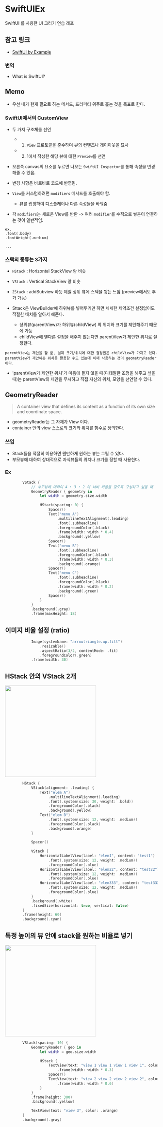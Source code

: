 # SwiftUIEx
SwiftUI 를 사용한 UI 그리기 연습 레포

## 참고 링크
- [SwiftUI by Example](https://www.hackingwithswift.com/quick-start/swiftui)

### 번역
- What is SwiftUI?

## Memo

- 우선 내가 현재 필요로 하는 메서드, 프러퍼티 위주로 훑는 것을 목표로 한다. 

### SwiftUI에서의 CustomView
- 두 가지 구조체를 선언
    - 1) `View` 프로토콜을 준수하며 뷰의 컨텐츠나 레이아웃을 묘사
    - 2) 1에서 작성한 해당 뷰에 대한 `Preview`를 선언
 - 오른쪽 canvas의 요소를 누르면 나오는 `SwiftUI Inspector`를 통해 속성을 변경해줄 수 있음.
 - 변경 사항은 바로바로 코드에 반영됨.

 - `View`를 커스텀하려면 `modifiers` 메서드를 호출해야 함.
    - 뷰를 랩핑하여 디스플레이나 다른 속성들을 바꿔줌
 
 - 각 `modifiers`는 새로운 View를 반환 -> 여러 `modifier`를 수직으로 쌓듣이 연결하는 것이 일반적임.
```
ex. 
.font(.body)
.fontWeight(.medium) 

...
```

### 스택의 종류는 3가지
 - `HStack` : Horizontal StackView 랑 비슷
 - `VStack` : Vertical StackView 랑 비슷
 - `ZStack` : addSubview 하듯 제일 상위 뷰에 스택을 쌓는 느낌
 (preview에서도 추가 가능)

- Sttack은 ViewBuilder에 하위뷰를 넣어두기만 하면 세세한 제약조건 설정없이도 적절한 배치를 알아서 해준다.
    - 상위뷰(parentView)가 하위뷰(childView) 의 위치와 크기를 제안해주기 때문에 가능
    - childView에 별다른 설정을 해주지 않는다면 parentView가 제안한 위치로 설정한다.
```
parentView는 제안을 할 뿐, 실제 크기/위치에 대한 결정권은 childView가 가지고 있다.
parentView가 제안해준 위치를 활용할 수도 있는데 이때 사용하는 것이 geometryReader이다.
```

- 'parentView가 제안한 위치'가 마음에 들지 않을 때(디테일한 조정을 해주고 싶을 때)는 parentView의 제안을 무시하고 직접 자신의 위치, 모양을 선언할 수 있다.

## GeometryReader
> A container view that defines its content as a function of its own size and coordinate space.

- geometryReader는 그 자체가 View 이다.
- container 안의 view 스스로의 크기와 위치를 함수로 정의한다.

### 쓰임
- Stack들을 적절히 이용하면 웬만하게 원하는 뷰는 그릴 수 있다.
- 부모뷰에 대하여 상대적으로 자식뷰들의 위치나 크기를 정할 때 사용한다.

### Ex
```swift
        VStack {
            // 부모뷰에 대하여 4 : 3 : 2 의 너비 비율을 갖도록 구성하고 싶을 때
            GeometryReader { geometry in
                let width = geometry.size.width
                
                HStack(spacing: 0) {
                    Spacer()
                    Text("menu A")
                        .multilineTextAlignment(.leading)
                        .font(.subheadline)
                        .foregroundColor(.black)
                        .frame(width: width * 0.4)
                        .background(.yellow)
                    Spacer()
                    Text("menu B")
                        .font(.subheadline)
                        .foregroundColor(.black)
                        .frame(width: width * 0.3)
                        .background(.orange)
                    Spacer()
                    Text("menu C")
                        .font(.subheadline)
                        .foregroundColor(.black)
                        .frame(width: width * 0.2)
                        .background(.green)
                    Spacer()
                }
            }
            .background(.gray)
            .frame(maxHeight: 18)
```

## 이미지 비율 설정 (ratio)
```swift
            Image(systemName: "arrowtriangle.up.fill")
                .resizable()
                .aspectRatio(3/2, contentMode: .fit)
                .foregroundColor(.green)
            .frame(width: 30)
```

## HStack 안의 VStack 2개
<img width="300" src="https://user-images.githubusercontent.com/59866819/191177529-f9e99b83-cb8c-4b6b-acb6-844415c83fbf.png">

```swift
        HStack {
            VStack(alignment: .leading) {
                Text("elem A")
                    .multilineTextAlignment(.leading)
                    .font(.system(size: 30, weight: .bold))
                    .foregroundColor(.black)
                    .background(.yellow)
                Text("elem B")
                    .font(.system(size: 12, weight: .medium))
                    .foregroundColor(.black)
                    .background(.orange)
            }
            
            Spacer()
            
            VStack {
                HorizontalLabelView(label: "elem1", content: "test1")
                    .font(.system(size: 12, weight: .medium))
                    .foregroundColor(.blue)
                HorizontalLabelView(label: "elem22", content: "test22")
                    .font(.system(size: 12, weight: .medium))
                    .foregroundColor(.blue)
                HorizontalLabelView(label: "elem333", content: "test3333")
                    .font(.system(size: 12, weight: .medium))
                    .foregroundColor(.blue)
            }
            .background(.white)
            .fixedSize(horizontal: true, vertical: false)
        }
        .frame(height: 60)
        .background(.cyan)
```

## 특정 높이의 뷰 안에 stack을 원하는 비율로 넣기
<img width="300" src="https://user-images.githubusercontent.com/59866819/191203716-89114f0b-4d7a-4530-84a6-5dcc200ba7ff.png">

```swift
        VStack(spacing: 10) {
            GeometryReader { geo in
                let width = geo.size.width
                
                HStack {
                    TextView(text: "view 1 view 1 view 1 view 1", color: .blue)
                        .frame(width: width * 0.3)
                    Spacer()
                    TextView(text: "view 2 view 2 view 2 view 2", color: .green)
                        .frame(width: width * 0.6)
                }
            }
            .frame(height: 300)
            .background(.yellow)
            
            TextView(text: "view 3", color: .orange)
        }
        .background(.gray)
```


